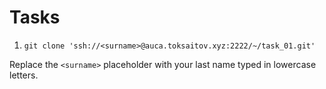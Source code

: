 # Tasks

1. `git clone 'ssh://<surname>@auca.toksaitov.xyz:2222/~/task_01.git'`

Replace the `<surname>` placeholder with your last name typed in lowercase letters.
